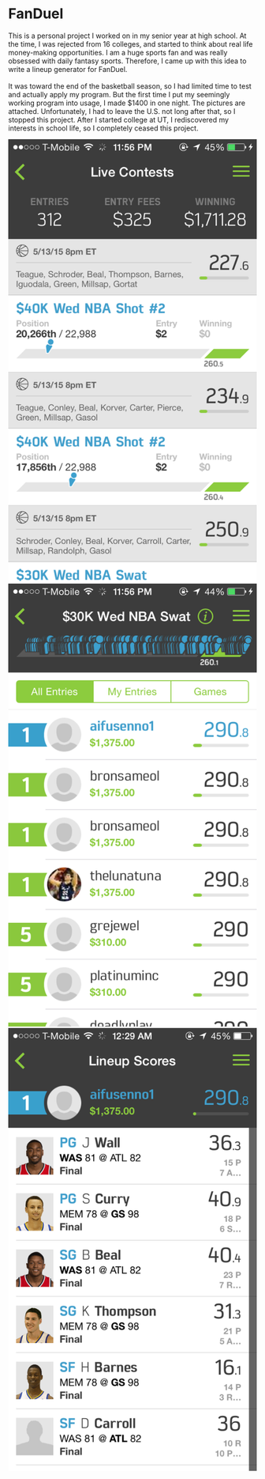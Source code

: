 # FanDuel
This is a personal project I worked on in my senior year at high school. At the time, I was rejected from 16 colleges, and started to think about real life money-making opportunities. I am a huge sports fan and was really obsessed with daily fantasy sports. Therefore, I came up with this idea to write a lineup generator for FanDuel.</br>
</br>
It was toward the end of the basketball season, so I had limited time to test and actually apply my program. But the first time I put my seemingly working program into usage, I made $1400 in one night. The pictures are attached. Unfortunately, I had to leave the U.S. not long after that, so I stopped this project. After I started college at UT, I rediscovered my interests in school life, so I completely ceased this project.

![alt text](https://github.com/aifusenno1/FanDuel/blob/master/1.PNG)</br>
![alt text](https://github.com/aifusenno1/FanDuel/blob/master/2.PNG)</br>
![alt text](https://github.com/aifusenno1/FanDuel/blob/master/3.PNG)

